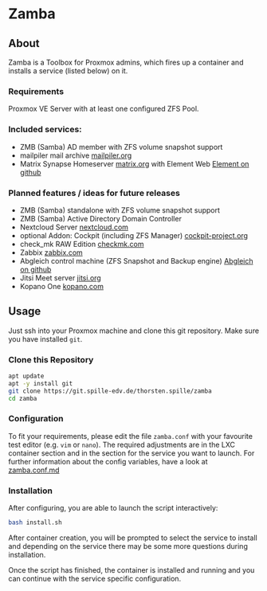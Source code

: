 # Zamba

## About
Zamba is a Toolbox for Proxmox admins, which fires up a container and installs a service (listed below) on it.
### Requirements
Proxmox VE Server with at least one configured ZFS Pool.
### Included services:
- ZMB (Samba) AD member with ZFS volume snapshot support
- mailpiler mail archive [mailpiler.org](https://www.mailpiler.org/)
- Matrix Synapse Homeserver [matrix.org](https://matrix.org/docs/projects/server/synapse) with Element Web [Element on github](https://github.com/vector-im/element-web)
### Planned features / ideas for future releases
- ZMB (Samba) standalone with ZFS volume snapshot support
- ZMB (Samba) Active Directory Domain Controller
- Nextcloud Server [nextcloud.com](https://nextcloud.com/)
- optional Addon: Cockpit (including ZFS Manager) [cockpit-project.org](https://cockpit-project.org/)
- check_mk RAW Edition [checkmk.com](https://checkmk.com)
- Zabbix [zabbix.com](https://zabbix.com)
- Abgleich control machine (ZFS Snapshot and Backup engine) [Abgleich on github](https://github.com/pleiszenburg/abgleich)
- Jitsi Meet server [jitsi.org](https://jitsi.org/jitsi-meet/)
- Kopano One [kopano.com](https://kopano.com/)
## Usage
Just ssh into your Proxmox machine and clone this git repository. Make sure you have installed `git`.
### Clone this Repository
```bash
apt update
apt -y install git
git clone https://git.spille-edv.de/thorsten.spille/zamba
cd zamba
```
### Configuration
To fit your requirements, please edit the file `zamba.conf` with your favourite test editor (e.g. `vim` or `nano`).
The required adjustments are in the LXC container section and in the section for the service you want to launch.
For further information about the config variables, have a look at [zamba.conf.md](zamba.conf.md)
### Installation
After configuring, you are able to launch the script interactively:
```bash
bash install.sh
```
After container creation, you will be prompted to select the service to install and depending on the service there may be some more questions during installation.

Once the script has finished, the container is installed and running and you can continue with the service specific configuration.